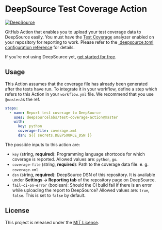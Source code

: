 # DeepSource Test Coverage Action

[![DeepSource](https://static.deepsource.io/deepsource-badge-light-mini.svg)](https://deepsource.io/gh/deepsourcelabs/test-coverage-action/?ref=repository-badge)

GitHub Action that enables you to upload your test coverage data to DeepSource easily. You must have the [Test Coverage](https://deepsource.io/docs/analyzer/test-coverage.html?utm_source=githubmarketplace&utm_medium=organic) analyzer enabled on your repository for reporting to work. Please refer to the [.deepsource.toml configuration reference](https://deepsource.io/docs/config/deepsource-toml.html?utm_source=githubmarketplace&utm_medium=organic#analyzers) for details.

If you're not using DeepSource yet, [get started for free](https://deepsource.io/signup?utm_source=githubmarketplace&utm_medium=organic).


## Usage

This Action assumes that the coverage file has already been generated after the tests have run. To integrate it in your workflow, define a step which refers to this Action in your `workflow.yml` file. We recommend that you use `@master`as the ref.

```yaml
steps:
  - name: Report test coverage to DeepSource
    uses: deepsourcelabs/test-coverage-action@master
    with:
      key: python
      coverage-file: coverage.xml
      dsn: ${{ secrets.DEEPSOURCE_DSN }}
```

The possible inputs to this action are:

* `key` (string, **required**): Programming language shortcode for which coverage is reported. Allowed values are: `python`, `go`.
* `coverage-file` (string, **required**): Path to the coverage data file. e. g. `coverage.xml`
* `dsn` (string, **required**): DeepSource DSN of this repository. It is available under **Settings → Reporting tab** of the repository page on DeepSource.
* `fail-ci-on-error` (boolean): Should the CI build fail if there is an error while uploading the report to DeepSource? Allowed values are: `true`, `false`. This is set to `false` by default.

## License

This project is released under the [MIT License](LICENSE).
